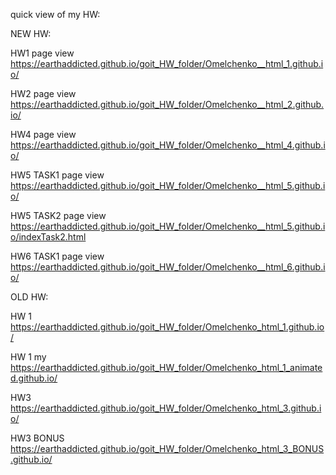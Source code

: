 quick view of my HW:

NEW HW:

HW1 page view https://earthaddicted.github.io/goit_HW_folder/Omelchenko__html_1.github.io/

HW2 page view https://earthaddicted.github.io/goit_HW_folder/Omelchenko__html_2.github.io/

HW4 page view https://earthaddicted.github.io/goit_HW_folder/Omelchenko__html_4.github.io/

HW5 TASK1 page view https://earthaddicted.github.io/goit_HW_folder/Omelchenko__html_5.github.io/

HW5 TASK2 page view https://earthaddicted.github.io/goit_HW_folder/Omelchenko__html_5.github.io/indexTask2.html

HW6 TASK1 page view https://earthaddicted.github.io/goit_HW_folder/Omelchenko__html_6.github.io/




OLD HW: 


HW 1 https://earthaddicted.github.io/goit_HW_folder/Omelchenko_html_1.github.io/

HW 1 my https://earthaddicted.github.io/goit_HW_folder/Omelchenko_html_1_animated.github.io/

HW3 https://earthaddicted.github.io/goit_HW_folder/Omelchenko_html_3.github.io/

HW3 BONUS https://earthaddicted.github.io/goit_HW_folder/Omelchenko_html_3_BONUS.github.io/







